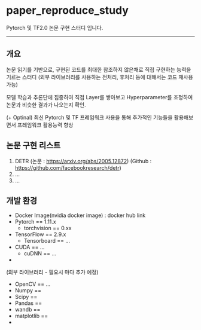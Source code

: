 # paper_reproduce_study

Pytorch 및 TF2.0 논문 구현 스터디 입니다.

--- 

## 개요
논문 읽기를 기반으로, 구현된 코드를 최대한 참조하지 않은채로 직접 구현하는 능력을 기르는 스터디
(외부 라이브러리를 사용하는 전처리, 후처리 등에 대해서는 코드 재사용 가능)

모델 학습과 추론단에 집중하여 직접 Layer를 쌓아보고 Hyperparameter를 조정하여 논문과 비슷한 결과가 나오는지 확인.

(+ Optinal) 최신 Pytorch 및 TF 프레임워크 사용을 통해 추가적인 기능들을 활용해보면서 프레임워크 활용능력 향상


## 논문 구현 리스트
1. DETR (논문 : https://arxiv.org/abs/2005.12872)  (Github : https://github.com/facebookresearch/detr)
2. ...
3. ...

## 개발 환경 
- Docker Image(nvidia docker image)  :  docker hub link
- Pytorch == 1.11.x 
  - torchvision == 0.xx
- TensorFlow == 2.9.x
  - Tensorboard == ...
- CUDA == ...
  - cuDNN == ...
- 
  
(외부 라이브러리 - 필요시 마다 추가 예정)
- OpenCV == ...
- Numpy ==
- Scipy ==
- Pandas == 
- wandb ==
- matplotlib ==
- 
